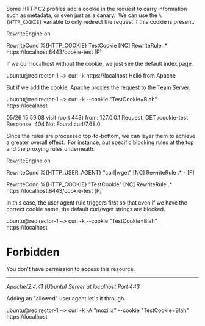 Some HTTP C2 profiles add a cookie in the request to carry information such as metadata, or even just as a canary.  We can use the `%{HTTP_COOKIE}` variable to only redirect the request if this cookie is present.

RewriteEngine on

RewriteCond %{HTTP_COOKIE} TestCookie [NC]
RewriteRule .* https://localhost:8443/cookie-test [P]

  

If we curl localhost without the cookie, we just see the default index page.

ubuntu@redirector-1 ~> curl -k https://localhost
Hello from Apache

  

But if we add the cookie, Apache proxies the request to the Team Server.

ubuntu@redirector-1 ~> curl -k --cookie "TestCookie=Blah" https://localhost 

05/26 15:59:08 visit (port 443) from: 127.0.0.1
	Request: GET /cookie-test
	Response: 404 Not Found
	curl/7.68.0

  

Since the rules are processed top-to-bottom, we can layer them to achieve a greater overall effect.  For instance, put specific blocking rules at the top and the proxying rules underneath.

RewriteEngine on

RewriteCond %{HTTP_USER_AGENT} "curl|wget" [NC]
RewriteRule .* - [F]

RewriteCond %{HTTP_COOKIE} "TestCookie" [NC]
RewriteRule .* https://localhost:8443/cookie-test [P]

  

In this case, the user agent rule triggers first so that even if we have the correct cookie name, the default curl/wget strings are blocked.

ubuntu@redirector-1 ~> curl -k --cookie "TestCookie=Blah" https://localhost
<!DOCTYPE HTML PUBLIC "-//IETF//DTD HTML 2.0//EN">
<html><head>
<title>403 Forbidden</title>
</head><body>
<h1>Forbidden</h1>
<p>You don't have permission to access this resource.</p>
<hr>
<address>Apache/2.4.41 (Ubuntu) Server at localhost Port 443</address>
</body></html>

  

Adding an "allowed" user agent let's it through.

ubuntu@redirector-1 ~> curl -k -A "mozilla" --cookie "TestCookie=Blah" https://localhost

